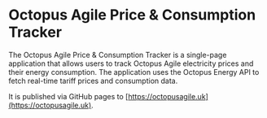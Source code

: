 # Octopus Agile Price & Consumption Tracker

The Octopus Agile Price & Consumption Tracker is a single-page application that allows users to track Octopus Agile electricity prices and their energy consumption. The application uses the Octopus Energy API to fetch real-time tariff prices and consumption data.

It is published via GitHub pages to [https://octopusagile.uk](https://octopusagile.uk).